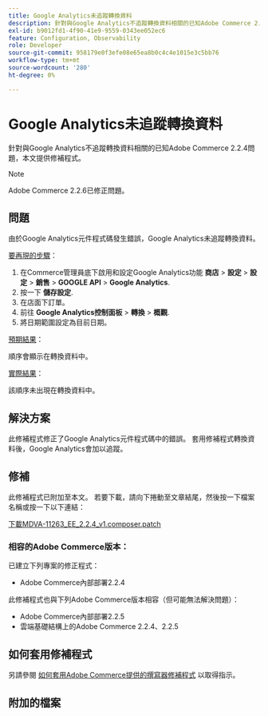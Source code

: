 ```yaml
---
title: Google Analytics未追蹤轉換資料
description: 針對與Google Analytics不追蹤轉換資料相關的已知Adobe Commerce 2.2.4問題，本文提供修補程式。
exl-id: b9012fd1-4f90-41e9-9559-0343ee052ec6
feature: Configuration, Observability
role: Developer
source-git-commit: 958179e0f3efe08e65ea8b0c4c4e1015e3c5bb76
workflow-type: tm+mt
source-wordcount: '280'
ht-degree: 0%

---
```


# Google Analytics未追蹤轉換資料

針對與Google Analytics不追蹤轉換資料相關的已知Adobe Commerce 2.2.4問題，本文提供修補程式。

>[!NOTE]
>
>Adobe Commerce 2.2.6已修正問題。

## 問題

由於Google Analytics元件程式碼發生錯誤，Google Analytics未追蹤轉換資料。

<u>要再現的步驟</u>：

1. 在Commerce管理員底下啟用和設定Google Analytics功能 **商店** > **設定** > **設定** > **銷售** > **GOOGLE API** > **Google Analytics**.
1. 按一下 **儲存設定**.
1. 在店面下訂單。
1. 前往 **Google Analytics控制面板** > **轉換** > **概觀**.
1. 將日期範圍設定為目前日期。

<u>預期結果</u>：

順序會顯示在轉換資料中。

<u>實際結果</u>：

該順序未出現在轉換資料中。

## 解決方案

此修補程式修正了Google Analytics元件程式碼中的錯誤。 套用修補程式轉換資料後，Google Analytics會加以追蹤。

## 修補

此修補程式已附加至本文。 若要下載，請向下捲動至文章結尾，然後按一下檔案名稱或按一下以下連結：

[下載MDVA-11263\_EE\_2.2.4\_v1.composer.patch](assets/MDVA-11263_EE_2.2.4_v1.composer.patch.zip)

### 相容的Adobe Commerce版本：

已建立下列專案的修正程式：

* Adobe Commerce內部部署2.2.4

此修補程式也與下列Adobe Commerce版本相容（但可能無法解決問題）：

* Adobe Commerce內部部署2.2.5
* 雲端基礎結構上的Adobe Commerce 2.2.4、2.2.5

## 如何套用修補程式

另請參閱 [如何套用Adobe Commerce提供的撰寫器修補程式](/help/how-to/general/how-to-apply-a-composer-patch-provided-by-magento.md) 以取得指示。

## 附加的檔案
